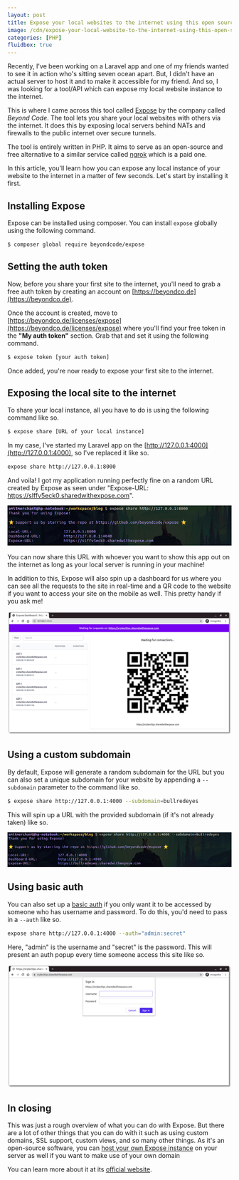 ```yaml
---
layout: post
title: Expose your local websites to the internet using this open source tool in PHP
image: /cdn/expose-your-local-website-to-the-internet-using-this-open-source-tool-in-php.png
categories: [PHP]
fluidbox: true
---
```


Recently, I've been working on a Laravel app and one of my friends wanted to see it in action who's sitting seven ocean apart. But, I didn't have an actual server to host it and to make it accessible for my friend. And so, I was looking for a tool/API which can expose my local website instance to the internet.

This is where I came across this tool called [Expose](https://beyondco.de/docs/expose/introduction) by the company called *Beyond Code*. The tool lets you share your local websites with others via the internet. It does this by exposing local servers behind NATs and firewalls to the public internet over secure tunnels.

The tool is entirely written in PHP. It aims to serve as an open-source and free alternative to a similar service called [ngrok](https://ngrok.com/product) which is a paid one.

In this article, you'll learn how you can expose any local instance of your website to the internet in a matter of few seconds. Let's start by installing it first.

## Installing Expose

Expose can be installed using composer. You can install `expose` globally using the following command.

```bash
$ composer global require beyondcode/expose
```

## Setting the auth token

Now, before you share your first site to the internet, you'll need to grab a free auth token by creating an account on [https://beyondco.de](https://beyondco.de).

Once the account is created, move to [https://beyondco.de/licenses/expose](https://beyondco.de/licenses/expose) where you'll find your free token in the **"My auth token"** section. Grab that and set it using the following command.

```bash
$ expose token [your auth token]
```

Once added, you're now ready to expose your first site to the internet.

## Exposing the local site to the internet

To share your local instance, all you have to do is using the following command like so.

```bash
$ expose share [URL of your local instance]
```

In my case, I've started my Laravel app on the [http://127.0.0.1:4000](http://127.0.0.1:4000), so I've replaced it like so.

```bash
expose share http://127.0.0.1:8000
```

And voila! I got my application running perfectly fine on a random URL created by Expose as seen under "Expose-URL: https://slffv5eck0.sharedwithexpose.com".

[![Expose the first site](/images/expose-first-site.png)](/images/expose-first-site.png)

You can now share this URL with whoever you want to show this app out on the internet as long as your local server is running in your machine!

In addition to this, Expose will also spin up a dashboard for us where you can see all the requests to the site in real-time and a QR code to the website if you want to access your site on the mobile as well. This pretty handy if you ask me!

[![Expose dashboard](/images/expose-dashboard.png)](/images/expose-dashboard.png)

## Using a custom subdomain

By default, Expose will generate a random subdomain for the URL but you can also set a unique subdomain for your website by appending a `--subdomain` parameter to the command like so.

```bash
$ expose share http://127.0.0.1:4000 --subdomain=bullredeyes
```

This will spin up a URL with the provided subdomain (if it's not already taken) like so.

[![Expose sub-domains](/images/expose-subdomain.png)](/images/expose-subdomain.png)

## Using basic auth

You can also set up a [basic auth](https://en.wikipedia.org/wiki/Basic_access_authentication) if you only want it to be accessed by someone who has username and password. To do this, you'd need to pass in a `--auth` like so.

```bash
expose share http://127.0.0.1:4000 --auth="admin:secret"
```

Here, "admin" is the username and "secret" is the password. This will present an auth popup every time someone access this site like so.

[![Expose basic auth](/images/expose-basic-auth.png)](/images/expose-basic-auth.png)

## In closing

This was just a rough overview of what you can do with Expose. But there are a lot of other things that you can do with it such as using custom domains, SSL support, custom views, and so many other things. As it's an open-source software, you can [host your own Expose instance](https://beyondco.de/docs/expose/server/starting-the-server) on your server as well if you want to make use of your own domain

You can learn more about it at its [official website](https://beyondco.de/docs/expose/introduction).
